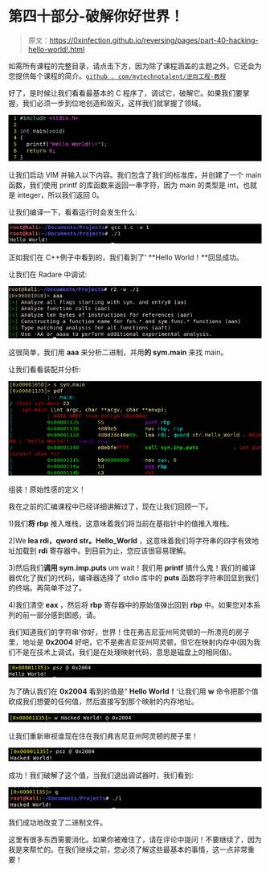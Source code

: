 # 第四十部分-破解你好世界！

> 原文：<https://0xinfection.github.io/reversing/pages/part-40-hacking-hello-world!.html>

如需所有课程的完整目录，请点击下方，因为除了课程涵盖的主题之外，它还会为您提供每个课程的简介。[`github . com/mytechnotalent/逆向工程-教程`](https://github.com/mytechnotalent/Reverse-Engineering-Tutorial)

好了，是时候让我们看看最基本的 C 程序了，调试它，破解它。如果我们要掌握，我们必须一步到位地创造和毁灭，这样我们就掌握了领域。

![](img/73b404fab4693ce47cd0981bdab144b9.png)

让我们启动 VIM 并输入以下内容。我们包含了我们的标准库，并创建了一个 main 函数，我们使用 printf 的库函数来返回一串字符，因为 main 的类型是 int，也就是 integer，所以我们返回 0。

让我们编译一下，看看运行时会发生什么:

![](img/9957474ebf05b3b20dcbb58bc40985f4.png)

正如我们在 C++例子中看到的，我们看到了' **Hello World！**回显成功。

让我们在 Radare 中调试:

![](img/9fd84aa8d94bef2e043479ec147cc647.png)

这很简单，我们用 **aaa** 来分析二进制，并用**的 sym.main** 来找 main。

让我们看看装配并分析:

![](img/33358e09144be0647c5087cf6e9e083f.png)

组装！原始性感的定义！

我在之前的汇编课程中已经详细讲解过了，现在让我们回顾一下。

1)我们**将 rbp** 推入堆栈，这意味着我们将当前在基指针中的值推入堆栈。

2)We **lea rdi，qword str。Hello_World** ，这意味着我们将字符串的四字有效地址加载到 **rdi** 寄存器中。到目前为止，您应该很容易理解。

3)然后我们**调用 sym.imp.puts** um wait！我们用 **printf** 搞什么鬼！我们的编译器优化了我们的代码，编译器选择了 stdio 库中的 **puts** 函数将字符串回显到我们的终端。再简单不过了。

4)我们清空 **eax** ，然后将 **rbp** 寄存器中的原始值弹出回到 **rbp** 中。如果您对本系列的前一部分感到困惑，请。

我们知道我们的字符串'你好，世界！住在弗吉尼亚州阿灵顿的一所漂亮的房子里，地址是 **0x2004** 好吧，它不是弗吉尼亚州阿灵顿，但它在映射内存中(因为我们不是在技术上调试，我们是在处理映射代码，意思是磁盘上的相同值)。

![](img/cbd0f235deb0872601b7a63afd905b9d.png)

为了确认我们在 **0x2004** 看到的值是“ **Hello World！**‘让我们用 **w** 命令把那个值砍成我们想要的任何值，然后直接写到那个映射的内存地址。

![](img/9b43b87d9a938cf07e84a860f8adde15.png)

让我们重新审视谁现在住在我们弗吉尼亚州阿灵顿的房子里！

![](img/97aa9ab33c884c55da7015480489132c.png)

成功！我们破解了这个值，当我们退出调试器时，我们看到:

![](img/26ee8a20f6e9540ac66e9696c5fb2a98.png)

我们成功地改变了二进制文件。

这里有很多东西需要消化。如果你被难住了，请在评论中提问！不要继续了，因为我是来帮忙的。在我们继续之前，您必须了解这些最基本的事情，这一点非常重要！